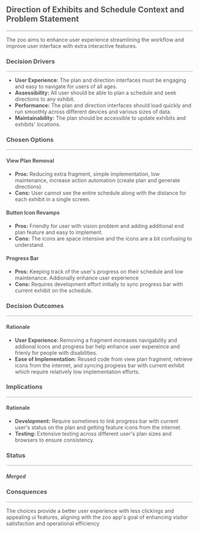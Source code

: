 <h2 style="color:#555555;">Direction of Exhibits and Schedule Context and Problem Statement</h2>
<p style="border-top: 3px solid lightgray;"></p>

<p style="color:#555555;">The zoo aims to enhance user experience streamlining the workflow and improve user interface with extra interactive features.</p>

<h3 style="color:#555555;">Decision Drivers</h3>
<p style="border-top: 2px solid lightgray;"></p>
<ul>
    <li style="color:#555555;"><b >User Experience:</b> The plan and direction interfaces must be engaging and easy to navigate for users of all ages.</li>
    <li style="color:#555555;"><b >Assessibility:</b> All user should be able to plan a schedule and seek directions to any exhibit.</li>
    <li style="color:#555555;"><b >Performance:</b> The plan and direction interfaces should load quickly and run smoothly across different devices and various sizes of data.</li>
    <li style="color:#555555;"><b >Maintainability:</b> The plan should be accessible to update exhibits and exhibits' locations.</li>
</ul>

<h3 style="color:#555555;">Chosen Options</h3>
<p style="border-top: 2px solid lightgray;"></p>

<h4 style="color:#555555;">View Plan Removal</h4>
<ul>
    <li style="color:#555555;"><b>Pros:</b> Reducing extra fragment, simple implementation, low maintenance, increase action automation (create plan and generate directions).</li>
    <li style="color:#555555;"><b>Cons:</b> User cannot see the entire schedule along with the distance for each exhibit in a single screen.</li>
</ul>

<h4 style="color:#555555;">Button Icon Revamps</h4>
<ul>
    <li style="color:#555555;"><b>Pros:</b> Friendly for user with vision problem and adding additional end plan feature and easy to implement.</li>
    <li style="color:#555555;"><b>Cons:</b> The icons are space intensive and the icons are a bit confusing to understand.</li>
</ul>

<h4 style="color:#555555;">Progress Bar</h4>
<ul>
    <li style="color:#555555;"><b>Pros:</b> Keeping track of the user's progress on their schedule and low maintenance. Addionally enhance user experience</li>
    <li style="color:#555555;"><b>Cons:</b> Requires development effort initially to sync progress bar with current exhibit on the schedule.</li>
</ul>

<h3 style="color:#555555;">Decision Outcomes</h3>
<p style="border-top: 2px solid lightgray;"></p>

<h4 style="color:#555555;">Rationale</h4>
<ul>
    <li style="color:#555555;"><b>User Experience:</b> Removing a fragment increases navigability and addional icons and progress bar help enhance user expereince and frienly for people with disabilities.</li>
    <li style="color:#555555;"><b>Ease of Implementation:</b> Reused code from view plan fragment, retrieve icons from the internet, and syncing progress bar with current exhibit which require relatively low implementation efforts.</li>
</ul>

<h3 style="color:#555555;">Implications</h3>
<p style="border-top: 2px solid lightgray;"></p>

<h4 style="color:#555555;">Rationale</h4>
<ul>
    <li style="color:#555555;"><b>Development:</b> Require sometimes to link progress bar with current user's status on the plan and getting feature icons from the internet.</li>
    <li style="color:#555555;"><b>Testing:</b> Extensive testing across different user's plan sizes and browsers to ensure consistency.</li>
</ul>

<h3 style="color:#555555;">Status</h3>
<p style="border-top: 2px solid lightgray;"></p>

<h5 style="color:#555555;">Merged</h5>

<h3 style="color:#555555;">Consquences</h3>
<p style="border-top: 2px solid lightgray;"></p>

<p style="color:#555555;">The choices provide a better user experience with less clickings and appealing ui features, aligning with the zoo app's goal of enhancing visitor satisfaction and operational efficiency</p>

